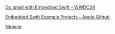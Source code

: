 
[Go small with Embedded Swift - WWDC24](https://youtu.be/LqxbsADqDI4?si=f6YpIrwbY6p_Krcl)

[Embedded Swift Example Projects - Apple Github](https://github.com/apple/swift-embedded-examples)

[Neovim](https://neovim.io)
